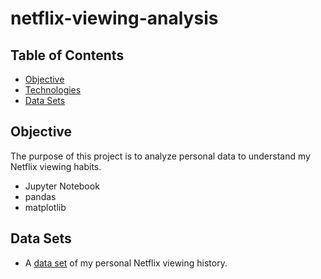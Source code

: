# netflix-viewing-analysis

## Table of Contents
* [Objective](#objective)
* [Technologies](#technologies)
* [Data Sets](#data-sets)

## Objective
The purpose of this project is to analyze personal data to understand my Netflix viewing habits.
- Jupyter Notebook
- pandas
- matplotlib

## Data Sets
- A [data set](https://github.com/angelicadietzel/netflix-viewing-analysis/blob/main/netflix-analysis/schitts.csv) of my personal Netflix viewing history. 


